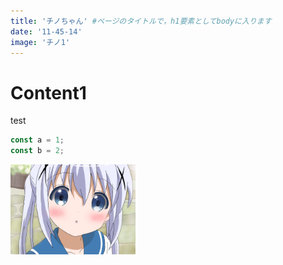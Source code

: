 ```yaml
---
title: 'チノちゃん' #ページのタイトルで，h1要素としてbodyに入ります
date: '11-45-14'
image: 'チノ1'
---
```


# Content1

test

```js
const a = 1;
const b = 2;
```

<img src="../res/チノ1.png" width=200>
